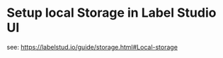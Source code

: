# Setup local Storage in Label Studio UI

see: https://labelstud.io/guide/storage.html#Local-storage
